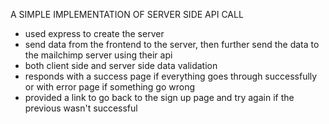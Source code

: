 A SIMPLE IMPLEMENTATION OF SERVER SIDE API CALL		

- used express to create the server
- send data from the frontend to the server, then further send the data to the mailchimp server using their api
- both client side and server side data validation
- responds with a success page if everything goes through successfully or with error page if something go wrong
- provided a link to go back to the sign up page and try again if the previous wasn't successful
